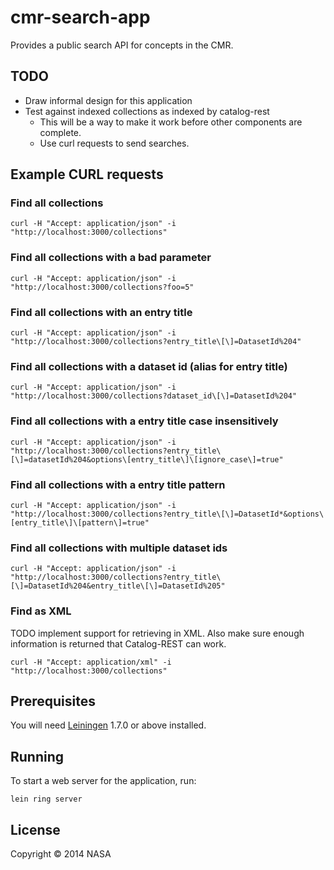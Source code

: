 # cmr-search-app

Provides a public search API for concepts in the CMR.

## TODO

  * Draw informal design for this application
  * Test against indexed collections as indexed by catalog-rest
    * This will be a way to make it work before other components are complete.
    * Use curl requests to send searches.


## Example CURL requests


### Find all collections
```
curl -H "Accept: application/json" -i "http://localhost:3000/collections"
```

### Find all collections with a bad parameter
```
curl -H "Accept: application/json" -i "http://localhost:3000/collections?foo=5"
```

### Find all collections with an entry title
```
curl -H "Accept: application/json" -i "http://localhost:3000/collections?entry_title\[\]=DatasetId%204"
```

### Find all collections with a dataset id (alias for entry title)
```
curl -H "Accept: application/json" -i "http://localhost:3000/collections?dataset_id\[\]=DatasetId%204"
```

### Find all collections with a entry title case insensitively
```
curl -H "Accept: application/json" -i "http://localhost:3000/collections?entry_title\[\]=datasetId%204&options\[entry_title\]\[ignore_case\]=true"
```

### Find all collections with a entry title pattern
```
curl -H "Accept: application/json" -i "http://localhost:3000/collections?entry_title\[\]=DatasetId*&options\[entry_title\]\[pattern\]=true"
```

### Find all collections with multiple dataset ids
```
curl -H "Accept: application/json" -i "http://localhost:3000/collections?entry_title\[\]=DatasetId%204&entry_title\[\]=DatasetId%205"
```

### Find as XML
TODO implement support for retrieving in XML.
Also make sure enough information is returned that Catalog-REST can work.
```
curl -H "Accept: application/xml" -i "http://localhost:3000/collections"
```



## Prerequisites

You will need [Leiningen][1] 1.7.0 or above installed.

[1]: https://github.com/technomancy/leiningen

## Running

To start a web server for the application, run:

    lein ring server

## License

Copyright © 2014 NASA
